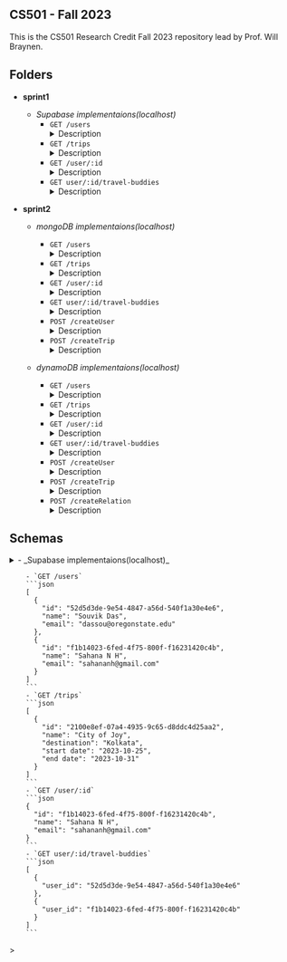 ## CS501 - Fall 2023

This is the CS501 Research Credit Fall 2023 repository lead by Prof. Will Braynen. 

## Folders

- **sprint1** 
	- _Supabase implementaions(localhost)_ 
		- `GET /users`<details><summary>Description</summary>></details>
		- `GET /trips`<details><summary>Description</summary>></details>
		- `GET /user/:id`<details><summary>Description</summary>></details>
		- `GET user/:id/travel-buddies`<details><summary>Description</summary>></details>

- **sprint2** 
	- _mongoDB implementaions(localhost)_
		- `GET /users`<details><summary>Description</summary>></details> 
		- `GET /trips`<details><summary>Description</summary>></details>
		- `GET /user/:id`<details><summary>Description</summary>></details>
		- `GET user/:id/travel-buddies`<details><summary>Description</summary>></details>
		- `POST /createUser`<details><summary>Description</summary>></details> 
		- `POST /createTrip`<details><summary>Description</summary>></details>
	
	- _dynamoDB implementaions(localhost)_
		- `GET /users`<details><summary>Description</summary>></details> 
		- `GET /trips`<details><summary>Description</summary>></details>
		- `GET /user/:id`<details><summary>Description</summary>></details>
		- `GET user/:id/travel-buddies`<details><summary>Description</summary>></details>
		- `POST /createUser`<details><summary>Description</summary>></details> 
		- `POST /createTrip`<details><summary>Description</summary>></details>
		- `POST /createRelation`<details><summary>Description</summary>></details>

## Schemas

<details><summary>
	- _Supabase implementaions(localhost)_

		- `GET /users`
		```json
		[
		  {
		    "id": "52d5d3de-9e54-4847-a56d-540f1a30e4e6",
		    "name": "Souvik Das",
		    "email": "dassou@oregonstate.edu"
		  },
		  {
		    "id": "f1b14023-6fed-4f75-800f-f16231420c4b",
		    "name": "Sahana N H",
		    "email": "sahananh@gmail.com"
		  }
		]
		```
		- `GET /trips`
		```json
		[
		  {
		    "id": "2100e8ef-07a4-4935-9c65-d8ddc4d25aa2",
		    "name": "City of Joy",
		    "destination": "Kolkata",
		    "start date": "2023-10-25",
		    "end date": "2023-10-31"
		  }
		]
		```
		- `GET /user/:id`
		```json
		{
		  "id": "f1b14023-6fed-4f75-800f-f16231420c4b",
		  "name": "Sahana N H",
		  "email": "sahananh@gmail.com"
		}
		```
		- `GET user/:id/travel-buddies`
		```json
		[
		  {
		    "user_id": "52d5d3de-9e54-4847-a56d-540f1a30e4e6"
		  },
		  {
		    "user_id": "f1b14023-6fed-4f75-800f-f16231420c4b"
		  }
		]
		```
</summary>></details>>
